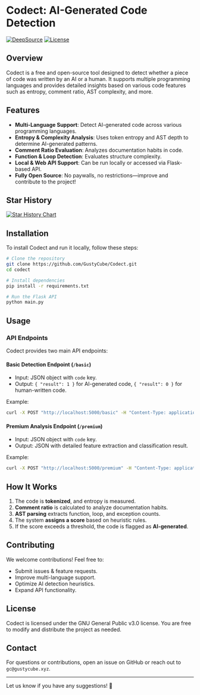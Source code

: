 # Codect: AI-Generated Code Detection

[![DeepSource](https://app.deepsource.com/gh/GustyCube/Codect.svg/?label=active+issues&show_trend=true&token=UOiRrqqUZoWYwfD_tPL8ifiy)](https://app.deepsource.com/gh/GustyCube/Codect/) <a href="LICENSE"><img src="https://img.shields.io/github/license/GustyCube/Codect" alt="License"></a>

## Overview
Codect is a free and open-source tool designed to detect whether a piece of code was written by an AI or a human. It supports multiple programming languages and provides detailed insights based on various code features such as entropy, comment ratio, AST complexity, and more.

## Features
- **Multi-Language Support**: Detect AI-generated code across various programming languages.
- **Entropy & Complexity Analysis**: Uses token entropy and AST depth to determine AI-generated patterns.
- **Comment Ratio Evaluation**: Analyzes documentation habits in code.
- **Function & Loop Detection**: Evaluates structure complexity.
- **Local & Web API Support**: Can be run locally or accessed via Flask-based API.
- **Fully Open Source**: No paywalls, no restrictions—improve and contribute to the project!

## Star History

[![Star History Chart](https://api.star-history.com/svg?repos=GustyCube/Codect&type=Date)](https://star-history.com/#GustyCube/Codect&Date)

## Installation
To install Codect and run it locally, follow these steps:

```bash
# Clone the repository
git clone https://github.com/GustyCube/Codect.git
cd codect

# Install dependencies
pip install -r requirements.txt

# Run the Flask API
python main.py
```

## Usage
### API Endpoints
Codect provides two main API endpoints:

#### **Basic Detection Endpoint** (`/basic`)
- Input: JSON object with `code` key.
- Output: `{ "result": 1 }` for AI-generated code, `{ "result": 0 }` for human-written code.

Example:
```bash
curl -X POST "http://localhost:5000/basic" -H "Content-Type: application/json" -d '{"code": "def add(x, y): return x + y"}'
```

#### **Premium Analysis Endpoint** (`/premium`)
- Input: JSON object with `code` key.
- Output: JSON with detailed feature extraction and classification result.

Example:
```bash
curl -X POST "http://localhost:5000/premium" -H "Content-Type: application/json" -d '{"code": "def add(x, y): return x + y"}'
```

## How It Works
1. The code is **tokenized**, and entropy is measured.
2. **Comment ratio** is calculated to analyze documentation habits.
3. **AST parsing** extracts function, loop, and exception counts.
4. The system **assigns a score** based on heuristic rules.
5. If the score exceeds a threshold, the code is flagged as **AI-generated**.

## Contributing
We welcome contributions! Feel free to:
- Submit issues & feature requests.
- Improve multi-language support.
- Optimize AI detection heuristics.
- Expand API functionality.

## License
Codect is licensed under the GNU General Public v3.0 license. You are free to modify and distribute the project as needed.

## Contact
For questions or contributions, open an issue on GitHub or reach out to `gc@gustycube.xyz`.

---

Let us know if you have any suggestions! 🚀

